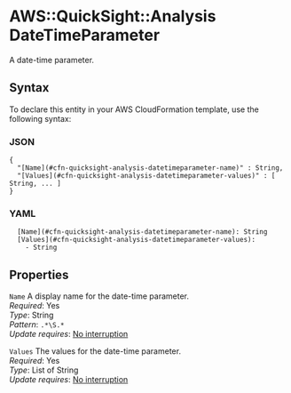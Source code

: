 # AWS::QuickSight::Analysis DateTimeParameter<a name="aws-properties-quicksight-analysis-datetimeparameter"></a>

A date\-time parameter\.

## Syntax<a name="aws-properties-quicksight-analysis-datetimeparameter-syntax"></a>

To declare this entity in your AWS CloudFormation template, use the following syntax:

### JSON<a name="aws-properties-quicksight-analysis-datetimeparameter-syntax.json"></a>

```
{
  "[Name](#cfn-quicksight-analysis-datetimeparameter-name)" : String,
  "[Values](#cfn-quicksight-analysis-datetimeparameter-values)" : [ String, ... ]
}
```

### YAML<a name="aws-properties-quicksight-analysis-datetimeparameter-syntax.yaml"></a>

```
  [Name](#cfn-quicksight-analysis-datetimeparameter-name): String
  [Values](#cfn-quicksight-analysis-datetimeparameter-values): 
    - String
```

## Properties<a name="aws-properties-quicksight-analysis-datetimeparameter-properties"></a>

`Name`  <a name="cfn-quicksight-analysis-datetimeparameter-name"></a>
A display name for the date\-time parameter\.  
*Required*: Yes  
*Type*: String  
*Pattern*: `.*\S.*`  
*Update requires*: [No interruption](https://docs.aws.amazon.com/AWSCloudFormation/latest/UserGuide/using-cfn-updating-stacks-update-behaviors.html#update-no-interrupt)

`Values`  <a name="cfn-quicksight-analysis-datetimeparameter-values"></a>
The values for the date\-time parameter\.  
*Required*: Yes  
*Type*: List of String  
*Update requires*: [No interruption](https://docs.aws.amazon.com/AWSCloudFormation/latest/UserGuide/using-cfn-updating-stacks-update-behaviors.html#update-no-interrupt)